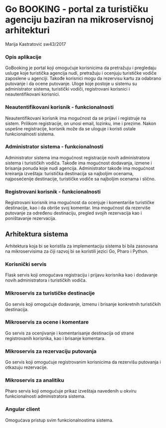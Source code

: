 <h1>Go BOOKING - portal za turističku agenciju baziran na mikroservisnoj arhitekturi</h1>

Marija Kastratović sw43/2017

<h3>Opis aplikacije</h3>

GoBooking je portal koji omogućuje korisnicima da pretražuju i pregledaju usluge koje turistička agencija nudi, pretražuju i ocenjuju turističke vodiče zaposlene u agenciji. Takođe korisnici mogu da rezervisu kartu za odabrano putovanje i da ocene putovanje. Uloge koje postoje u sistemu su administrator sistema, turistički vodiči, registrovani korisnici i neautentifikovani korisnici.

<h3>Neautentifikovani korisnik - funkcionalnosti</h3>

Neautentifikovani korisnik ima mogućnost da se prijavi i registruje na sistem. Prilikom registracije, on unosi email, lozinku, ime i prezime. Nakon uspešne registracije, korisnik može da se uloguje i koristi ostale funkcionalnosti sistema. 

<h3>Administrator sistema - funkcionalnosti</h3>

Administrator sistema ima mogućnost registracije novih administratora sistema i turističkih vodiča. Takođe ima mogućnost dodavanja, izmene i brisanja ponuda koje nudi agencija. Administrator takođe ima mogućnost kreiranja izveštaja: turistička destinacija sa najboljim ocenama, najposećenije destinacije, turističke vodiče sa najboljim ocenama i slično.

<h3>Registrovani korisnik - funkcionalnosti</h3>

Registrovani korisnik ima mogućnost da ocenjuje i komentariše turističke destinacije, kao i da obriše svoj komentar. Ima mogućnost da rezerviše putovanje za određenu destinaciju, pregled svojih rezervacija kao i poništavanje rezervacija. 

<h2>Arhitektura sistema</h2>

Arhitektura koja bi se koristila za implementaciju sistema bi bila zasnovana na mikroservisima za čiji razvoj bi se koristili jezici Go, Pharo i Python.  

<h3>Korisnički servis</h3>

Flask servis koji omogućava registraciju i prijavu korisnika kao i dodavanje novih administratora i turističkih vodiča.

<h3>Mikroservis za turističke destinacije</h3>

Go servis koji omogućuje dodavanje, izmenu i brisanje konkretnih turističkih destinacija.

<h3>Mikroservis za ocene i komentare</h3>

Go servis za ocenjivanje i komentarisanje destinacija od strane registrovanih korisnika, kao i brisanje komentara.

<h3>Mikroservis za rezervaciju putovanja</h3>

Go servis koji omogućuje registrovanim korisnicima da rezervišu putovanja i otkazuju rezervacije.

<h3>Mikroservis za analitiku</h3>

Pharo servis koji omogućuje prikaz izveštaja navedenih u okviru funkcionalnosti administratora sistema.

<h3>Angular client</h3>

Omogućava pristup svim funkcionalnostima sistema.


